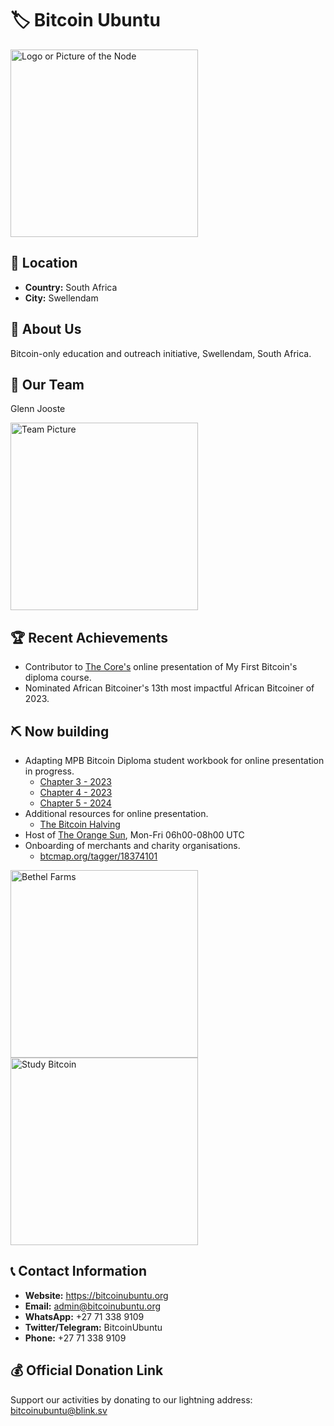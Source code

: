 # 🏷️ Bitcoin Ubuntu
<img src="https://github.com/MyFirstBitcoin/Light-Node-Directory/blob/main/South%20Africa%20--%20Bitcoin%20Ubuntu/Bitcoin%20Ubuntu%20logo%20with%20outline.png" width="300" alt="Logo or Picture of the Node"> <!-- 1 picture maximum -->

## 📍 Location
- **Country:** South Africa
- **City:** Swellendam

## 📖 About Us
Bitcoin-only education and outreach initiative, Swellendam, South Africa.

## 👥 Our Team
Glenn Jooste

<img src="https://github.com/MyFirstBitcoin/Light-Node-Directory/blob/main/South%20Africa%20--%20Bitcoin%20Ubuntu/glenn.jpg" width="300" alt="Team Picture"> <!-- 1 picture maximum -->

## 🏆 Recent Achievements
- Contributor to <a href="https://github.com/MyFirstBitcoin/Light-Node-Directory/tree/main/Kenya%20--%20The%20Core">The Core's</a> online presentation of My First Bitcoin's diploma course.
- Nominated African Bitcoiner's 13th most impactful African Bitcoiner of 2023.

## ⛏ Now building
- Adapting MPB Bitcoin Diploma student workbook for online presentation in progress.
    + <a href="https://docs.google.com/presentation/d/1O9BPCuoM6wxAXndc1e_VyIWMIlvhmBBsF6lVZVj211U">Chapter 3 - 2023</a>
    + <a href="https://docs.google.com/presentation/d/1hdp2-wGCqpKniGIlwOa5RhoAK3DhGOZ0UVy0VY70EDo">Chapter 4 - 2023</a>
    + <a href="https://docs.google.com/presentation/d/1iUipWV8AMSH4WV-QGw1rereNMwc73t1FJBEXUU1e0ow">Chapter 5 - 2024</a>
- Additional resources for online presentation.
    + <a href="https://docs.google.com/presentation/d/10MqcXk4NC_H3U6_GaLq83VOaTTvg8lObCUZbOZjy6Fs">The Bitcoin Halving</a>
- Host of <a href="https://twitter.com/OrangeSunSpaces">The Orange Sun</a>, Mon-Fri 06h00-08h00 UTC
- Onboarding of merchants and charity organisations.
    + <a href="https://btcmap.org/tagger/18374101">btcmap.org/tagger/18374101</a>

<img src="https://github.com/MyFirstBitcoin/Light-Node-Directory/blob/main/South%20Africa%20--%20Bitcoin%20Ubuntu/bethelfarm.jpg" width="300" alt="Bethel Farms">
<img src="https://github.com/MyFirstBitcoin/Light-Node-Directory/blob/main/South%20Africa%20--%20Bitcoin%20Ubuntu/studybitcoin.jpg" width="300" alt="Study Bitcoin">

## 📞 Contact Information
- **Website:** https://bitcoinubuntu.org
- **Email:** admin@bitcoinubuntu.org
- **WhatsApp:** +27 71 338 9109
- **Twitter/Telegram:** BitcoinUbuntu
- **Phone:** +27 71 338 9109

## 💰 Official Donation Link
Support our activities by donating to our lightning address: bitcoinubuntu@blink.sv
